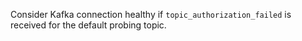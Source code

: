 Consider Kafka connection healthy if `topic_authorization_failed` is received for the default probing topic.
